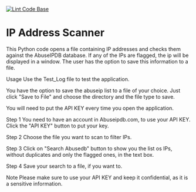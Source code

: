 [![Lint Code Base](https://github.com/JoaoAlmeida2675/abuseipscan/actions/workflows/super-linter.yml/badge.svg?branch=main&event=push)](https://github.com/JoaoAlmeida2675/abuseipscan/actions/workflows/super-linter.yml)



<h1>IP Address Scanner</h1>

This Python code opens a file containing IP addresses and checks them against the AbuseIPDB database. If any of the IPs are flagged, the ip will be displayed in a window. The user has the option to save this information to a file.

Usage
Use the Test_Log file to test the application.

You have the option to save the abuseip list to a file of your choice. Just click "Save to File" and choose the directory and the file type to save.

You will need to put the API KEY every time you open the application.

Step 1
You need to have an account in Abuseipdb.com, to use your API KEY. Click the "API KEY" button to put your key.

Step 2
Choose the file you want to scan to filter IPs.

Step 3
Click on "Search Abusedb" button to show you the list os IPs, without duplicates and only the flagged ones, in the text box.

Step 4
Save your search to a file, if you want to.

Note
Please make sure to use your API KEY and keep it confidential, as it is a sensitive information.
